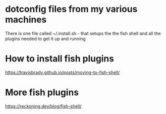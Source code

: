 # dotconfig files from my various machines

There is one file called ~/.install.sh - that setups the the fish shell and all the plugins needed to get it up and running

# How to install fish plugins
https://travisbrady.github.io/posts/moving-to-fish-shell/

# More fish plugins 
https://reckoning.dev/blog/fish-shell/


